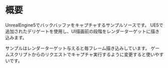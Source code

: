 # 概要
UnrealEngine5でバックバッファをキャプチャするサンプルソースです。
UE5で追加されたデリゲートを使用し、UI描画前の段階をレンダーターゲットに描き込みます。

サンプルはレンダーターゲット与えると毎フレーム描き込みしています。
ゲームスクリプトからのリクエストでキャプチャ実行するように変更すると使いやすいです。

